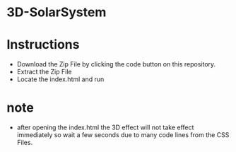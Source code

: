 # 3D-SolarSystem

# Instructions
- Download the Zip File by clicking the code button on this repository.
- Extract the Zip File
- Locate the index.html and run

# note
- after opening the index.html the 3D effect will not take effect immediately so wait a few seconds due to many code lines from the CSS Files.
